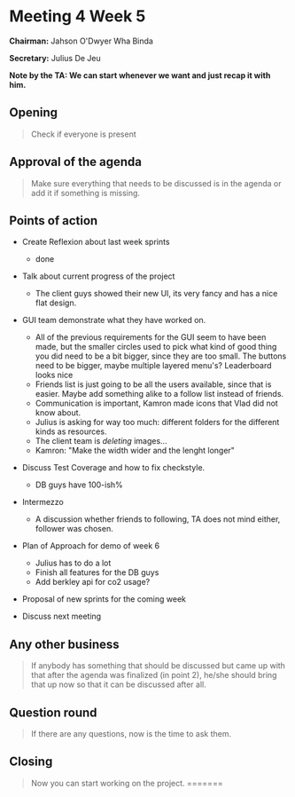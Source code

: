 # Meeting 4 Week 5
**Chairman:** Jahson O'Dwyer Wha Binda

**Secretary:** Julius De Jeu

**Note by the TA: We can start whenever we want and just recap it with him.**

## Opening
> Check if everyone is present

## Approval of the agenda
> Make sure everything that needs to be discussed is in the agenda or add it if something is missing.


## Points of action
- Create Reflexion about last week sprints
    - done
- Talk about current progress of the project
    - The client guys showed their new UI, its very fancy and has a nice flat design.
- GUI team demonstrate what they have worked on.
    - All of the previous requirements for the GUI seem to have been made, but the smaller circles used to pick what kind of good thing you did need to be a bit bigger, since they are too small. The buttons need to be bigger, maybe multiple layered menu's? Leaderboard looks nice
    - Friends list is just going to be all the users available, since that is easier. Maybe add something alike to a follow list instead of friends.
    - Communication is important, Kamron made icons that Vlad did not know about.
    - Julius is asking for way too much: different folders for the different kinds as resources.
    - The client team is _deleting_ images...
    - Kamron: "Make the width wider and the lenght longer"
- Discuss Test Coverage and how to fix checkstyle.
    - DB guys have 100-ish%

- Intermezzo
    - A discussion whether friends to following, TA does not mind either, follower was chosen.

- Plan of Approach for demo of week 6
    - Julius has to do a lot
    - Finish all features for the DB guys
    - Add berkley api for co2 usage?

- Proposal of new sprints for the coming week

- Discuss next meeting

## Any other business

> If anybody has something that should be discussed but came up with that after the agenda was finalized (in point 2), he/she should bring that up now so that it can be discussed after all.


## Question round

> If there are any questions, now is the time to ask them.



## Closing

> Now you can start working on the project.
=======
